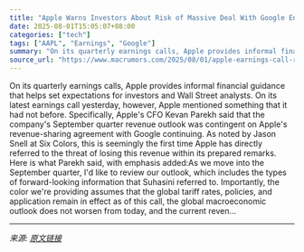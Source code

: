 ```yaml
---
title: "Apple Warns Investors About Risk of Massive Deal With Google Ending"
date: 2025-08-01T15:05:07+08:00
categories: ["tech"]
tags: ["AAPL", "Earnings", "Google"]
summary: "On its quarterly earnings calls, Apple provides informal financial guidance that helps set expectations for investors and Wall Street analysts. On its latest earnings call yesterday, however, Apple me"
source_url: "https://www.macrumors.com/2025/08/01/apple-earnings-call-references-google-search-deal/"
---
```


On its quarterly earnings calls, Apple provides informal financial guidance that helps set expectations for investors and Wall Street analysts. On its latest earnings call yesterday, however, Apple mentioned something that it had not before. Specifically, Apple's CFO Kevan Parekh said that the company's September quarter revenue outlook was contingent on Apple's revenue-sharing agreement with Google continuing. As noted by Jason Snell at Six Colors, this is seemingly the first time Apple has directly referred to the threat of losing this revenue within its prepared remarks. Here is what Parekh said, with emphasis added:As we move into the September quarter, I'd like to review our outlook, which includes the types of forward-looking information that Suhasini referred to. Importantly, the color we're providing assumes that the global tariff rates, policies, and application remain in effect as of this call, the global macroeconomic outlook does not worsen from today, and the current reven...

---

*来源: [原文链接](https://www.macrumors.com/2025/08/01/apple-earnings-call-references-google-search-deal/)*
